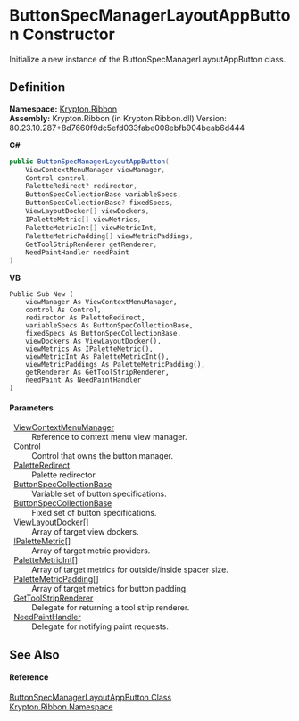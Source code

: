 # ButtonSpecManagerLayoutAppButton Constructor


Initialize a new instance of the ButtonSpecManagerLayoutAppButton class.



## Definition
**Namespace:** <a href="1e9bc734-cff9-e9b8-f013-94cdac669794.md">Krypton.Ribbon</a>  
**Assembly:** Krypton.Ribbon (in Krypton.Ribbon.dll) Version: 80.23.10.287+8d7660f9dc5efd033fabe008ebfb904beab6d444

**C#**
``` C#
public ButtonSpecManagerLayoutAppButton(
	ViewContextMenuManager viewManager,
	Control control,
	PaletteRedirect? redirector,
	ButtonSpecCollectionBase variableSpecs,
	ButtonSpecCollectionBase? fixedSpecs,
	ViewLayoutDocker[] viewDockers,
	IPaletteMetric[] viewMetrics,
	PaletteMetricInt[] viewMetricInt,
	PaletteMetricPadding[] viewMetricPaddings,
	GetToolStripRenderer getRenderer,
	NeedPaintHandler needPaint
)
```
**VB**
``` VB
Public Sub New ( 
	viewManager As ViewContextMenuManager,
	control As Control,
	redirector As PaletteRedirect,
	variableSpecs As ButtonSpecCollectionBase,
	fixedSpecs As ButtonSpecCollectionBase,
	viewDockers As ViewLayoutDocker(),
	viewMetrics As IPaletteMetric(),
	viewMetricInt As PaletteMetricInt(),
	viewMetricPaddings As PaletteMetricPadding(),
	getRenderer As GetToolStripRenderer,
	needPaint As NeedPaintHandler
)
```



#### Parameters
<dl><dt>  <a href="04ad35b6-5d79-48fb-414d-d8681a419645.md">ViewContextMenuManager</a></dt><dd>Reference to context menu view manager.</dd><dt>  Control</dt><dd>Control that owns the button manager.</dd><dt>  <a href="eb4bd14d-b283-a570-c104-b4d55603d473.md">PaletteRedirect</a></dt><dd>Palette redirector.</dd><dt>  <a href="b2d666e2-6a3d-ffbf-f115-af56bd76b9f0.md">ButtonSpecCollectionBase</a></dt><dd>Variable set of button specifications.</dd><dt>  <a href="b2d666e2-6a3d-ffbf-f115-af56bd76b9f0.md">ButtonSpecCollectionBase</a></dt><dd>Fixed set of button specifications.</dd><dt>  <a href="d692b067-ecab-d4d3-b3c3-38897bc1b2c2.md">ViewLayoutDocker</a>[]</dt><dd>Array of target view dockers.</dd><dt>  <a href="24be40a1-a3fd-2c4b-ff96-f9b04b615193.md">IPaletteMetric</a>[]</dt><dd>Array of target metric providers.</dd><dt>  <a href="add1c883-3c14-ed6e-05cf-668b87f7fd6d.md">PaletteMetricInt</a>[]</dt><dd>Array of target metrics for outside/inside spacer size.</dd><dt>  <a href="0b770d6b-dbd6-9a12-4264-29d519d2ab3c.md">PaletteMetricPadding</a>[]</dt><dd>Array of target metrics for button padding.</dd><dt>  <a href="14e4bbc4-2e91-1098-6501-6cc39d60e0db.md">GetToolStripRenderer</a></dt><dd>Delegate for returning a tool strip renderer.</dd><dt>  <a href="33f685bd-f838-7c82-3e84-2827dccd141e.md">NeedPaintHandler</a></dt><dd>Delegate for notifying paint requests.</dd></dl>

## See Also


#### Reference
<a href="236bd8e3-862c-184f-e0ac-672427243853.md">ButtonSpecManagerLayoutAppButton Class</a>  
<a href="1e9bc734-cff9-e9b8-f013-94cdac669794.md">Krypton.Ribbon Namespace</a>  
